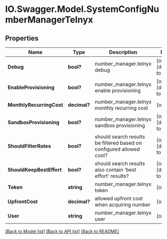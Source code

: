 # IO.Swagger.Model.SystemConfigNumberManagerTelnyx
## Properties

Name | Type | Description | Notes
------------ | ------------- | ------------- | -------------
**Debug** | **bool?** | number_manager.telnyx debug | [optional] [default to false]
**EnableProvisioning** | **bool?** | number_manager.telnyx enable provisioning | [optional] [default to true]
**MonthlyRecurringCost** | **decimal?** | number_manager.telnyx monthly recurring cost | [optional] 
**SandboxProvisioning** | **bool?** | number_manager.telnyx sandbox provisioning | [optional] [default to false]
**ShouldFilterRates** | **bool?** | should search results be filtered based on configured allowed cost? | [optional] [default to false]
**ShouldKeepBestEffort** | **bool?** | should search results also contain &#39;best effort&#39; results? | [optional] [default to false]
**Token** | **string** | number_manager.telnyx token | [optional] 
**UpfrontCost** | **decimal?** | allowed upfront cost when acquiring number | [optional] 
**User** | **string** | number_manager.telnyx user | [optional] 

[[Back to Model list]](../README.md#documentation-for-models) [[Back to API list]](../README.md#documentation-for-api-endpoints) [[Back to README]](../README.md)

